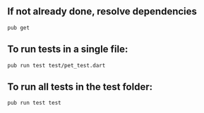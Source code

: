 ## If not already done, resolve dependencies

`pub get`

## To run tests in a single file:

`pub run test test/pet_test.dart`

## To run all tests in the test folder:

`pub run test test`